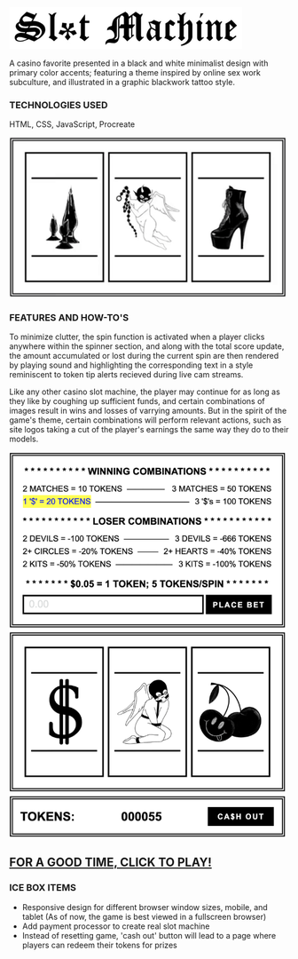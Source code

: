 <img src="images/headertext.png">

A casino favorite presented in a black and white minimalist design with primary color accents; featuring a theme inspired by online sex work subculture, and illustrated in a graphic blackwork tattoo style.

### TECHNOLOGIES USED 

HTML, CSS, JavaScript, Procreate

<img src="images/spinnerdemo.gif" width="500">

### FEATURES AND HOW-TO'S

To minimize clutter, the spin function is activated when a player clicks anywhere within the spinner section, and along with the total score update, the amount accumulated or lost during the current spin are then rendered by playing sound and highlighting the corresponding text in a style reminiscent to token tip alerts recieved during live cam streams.

Like any other casino slot machine, the player may continue for as long as they like by coughing up sufficient funds, and certain combinations of images result in wins and losses of varrying amounts. But in the spirit of the game's theme, certain combinations will perform relevant actions, such as site logos taking a cut of the player's earnings the same way they do to their models. 

<img src="images/gamescreenshot.png" width="500">

## <a href="https://h-b8.github.io/slot-machine-game/" target="_blank">FOR A GOOD TIME, CLICK TO PLAY!</a>

### ICE BOX ITEMS

- Responsive design for different browser window sizes, mobile, and tablet (As of now, the game is best viewed in a fullscreen browser)
- Add payment processor to create real slot machine
- Instead of resetting game, 'cash out' button will lead to a page where players can redeem their tokens for prizes
